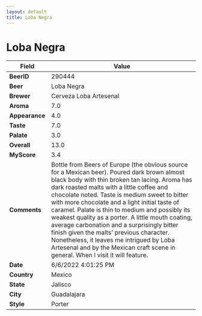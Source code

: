 ```yaml
---
layout: default
title: Loba Negra
---
```


# Loba Negra

| Field         | Value     |
|---------------|-----------|
| **BeerID** | 290444 |
| **Beer** | Loba Negra |
| **Brewer** | Cerveza Loba Artesenal |
| **Aroma** | 7.0 |
| **Appearance** | 4.0 |
| **Taste** | 7.0 |
| **Palate** | 3.0 |
| **Overall** | 13.0 |
| **MyScore** | 3.4 |
| **Comments** | Bottle from Beers of Europe (the obvious source for a Mexican beer). Poured dark brown almost black body with thin broken tan lacing. Aroma has dark roasted malts with a little coffee and chocolate noted. Taste is medium sweet to bitter with more chocolate and a light initial taste of caramel. Palate is thin to medium and possibly its weakest quality as a porter. A little mouth coating, average carbonation and a surprisingly bitter finish given the malts' previous character. Nonetheless, it leaves me intrigued by Loba Artesenal and by the Mexican craft scene in general. When I visit it will feature. |
| **Date** | 6/6/2022 4:01:25 PM |
| **Country** | Mexico |
| **State** | Jalisco |
| **City** | Guadalajara |
| **Style** | Porter |
